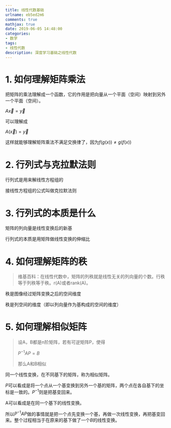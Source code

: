 ```yaml
---
title: 线性代数基础
urlname: eb5ed2m6
comments: true
mathjax: true
date: 2019-06-05 14:48:00
categories:
- 数学
tags:
- 线性代数
description: 深度学习基础之线性代数
---
```


# 1. 如何理解矩阵乘法

把矩阵的乘法理解成一个函数，它的作用是把向量从一个平面（空间）映射到另外一个平面（空间）。

$A\vec{x}=\vec{y}$

可以理解成

$A(\vec{x})=\vec{y}$

这样就能够理解矩阵乘法不满足交换律了，因为$f(g(x))\neq g(f(x))$

# 2. 行列式与克拉默法则

行列式是用来解线性方程组的

接线性方程组的公式叫做克拉默法则

# 3. 行列式的本质是什么

矩阵的列向量是线性变换后的新基

行列式的本质是用矩阵做线性变换的伸缩比

# 4. 如何理解矩阵的秩

> 维基百科：在线性代数中，矩阵的列秩就是线性无关的列向量的个数。行秩等于列秩等于秩。r(A)或者rank(A)。

秩是图像经过矩阵变换之后的空间维度

秩是列空间的维度（即以列向量作为基构成的空间的维度）

# 5. 如何理解相似矩阵

> 设A，B都是n阶矩阵，若有可逆矩阵P，使得
>
> $P^{-1}AP=B$
>
> 那么A和B相似

同一个线性变换，在不同基下的矩阵，称为相似矩阵。

$P$可以看成是将一个点从一个基变换到另外一个基的矩阵，两个点在各自基下的坐标是一致的。$P^{-1}$则是把基变回来。

A可以看成是在同一个基下的线性变换。

所以$P^{-1}AP$做的事情就是把一个点先变换一个基，再做一次线性变换，再把基变回来。整个过程相当于在原来的基下做了一个$B$的线性变换。